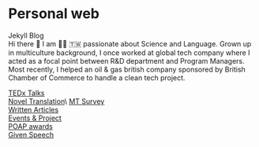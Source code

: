 # Personal web 
Jekyll Blog\
Hi there :wave: I am :woman_technologist: :taiwan: passionate about Science and Language. Grown up in multiculture background, I once worked at global tech company where I acted as a focal point between R&D department and Program Managers. Most recently, I helped an oil & gas british company sponsored by British Chamber of Commerce to handle a clean tech project.

[TEDx Talks](https://www.ted.com/profiles/3699807/translator)\
[Novel Translation](https://issuu.com/avaruan/docs/_______________)\
[MT Survey](https://ava517.github.io/Survey.html)\
[Written Articles](https://ava517.medium.com)\
[Events & Project](https://ava517.github.io/Attended.html)\
[POAP awards](https://www.gitpoap.io/p/0xd777e838ca719946e4bf6d65a48f0a49ad6fab1c)\
[Given Speech](https://www.youtube.com/watch?v=VIK8BKPsKk4)
